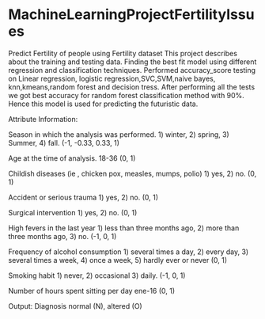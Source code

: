 # MachineLearningProjectFertilityIssues
Predict Fertility of people using Fertility dataset
This project describes about the training and testing data. 
Finding the best fit model using different regression and classification techniques.
Performed accuracy_score testing on Linear regression, logistic regression,SVC,SVM,naive bayes, knn,kmeans,random forest and decision tress.
After performing all the tests we got best accuracy for random forest classification method with 90%.
Hence this model is used for predicting the futuristic data.


Attribute Information:

Season in which the analysis was performed. 1) winter, 2) spring, 3) Summer, 4) fall. (-1, -0.33, 0.33, 1)

Age at the time of analysis. 18-36 (0, 1)

Childish diseases (ie , chicken pox, measles, mumps, polio) 1) yes, 2) no. (0, 1)

Accident or serious trauma 1) yes, 2) no. (0, 1)

Surgical intervention 1) yes, 2) no. (0, 1)

High fevers in the last year 1) less than three months ago, 2) more than three months ago, 3) no. (-1, 0, 1)

Frequency of alcohol consumption 1) several times a day, 2) every day, 3) several times a week, 4) once a week, 5) hardly ever or never (0, 1)

Smoking habit 1) never, 2) occasional 3) daily. (-1, 0, 1)

Number of hours spent sitting per day ene-16 (0, 1)

Output: Diagnosis normal (N), altered (O)
